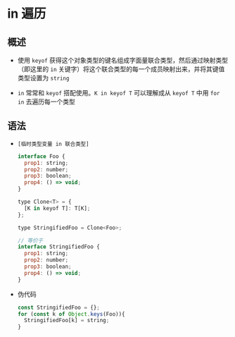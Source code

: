 # in 遍历

## 概述

+ 使用 `keyof` 获得这个对象类型的键名组成字面量联合类型，然后通过映射类型（即这里的 `in` 关键字）将这个联合类型的每一个成员映射出来，并将其键值类型设置为 `string`

+ `in` 常常和 `keyof` 搭配使用。`K in keyof T` 可以理解成从 `keyof T` 中用 `for in` 去遍历每一个类型

## 语法

+ `[临时类型变量 in 联合类型]`

  ```js
  interface Foo {
    prop1: string;
    prop2: number;
    prop3: boolean;
    prop4: () => void;
  }

  type Clone<T> = {
    [K in keyof T]: T[K];
  };

  type StringifiedFoo = Clone<Foo>;

  // 等价于
  interface StringifiedFoo {
    prop1: string;
    prop2: number;
    prop3: boolean;
    prop4: () => void;
  }
  ```

+ 伪代码

  ```js
  const StringifiedFoo = {};
  for (const k of Object.keys(Foo)){
    StringifiedFoo[k] = string;
  }
  ```
